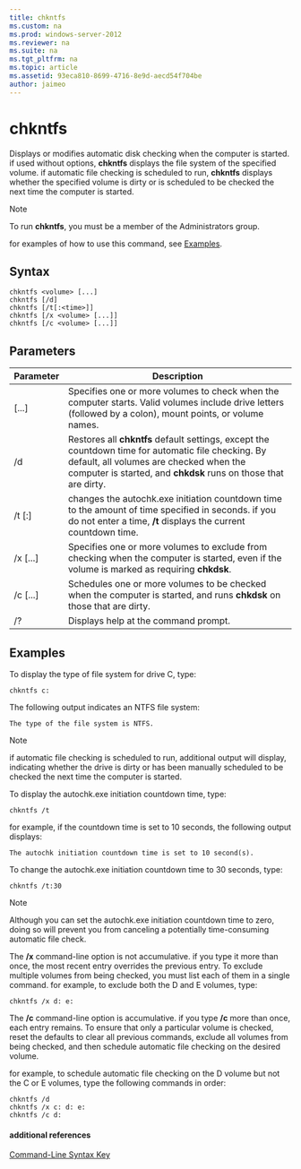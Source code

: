 ```yaml
---
title: chkntfs
ms.custom: na
ms.prod: windows-server-2012
ms.reviewer: na
ms.suite: na
ms.tgt_pltfrm: na
ms.topic: article
ms.assetid: 93eca810-8699-4716-8e9d-aecd54f704be
author: jaimeo
---
```

# chkntfs
Displays or modifies automatic disk checking when the computer is started. if used without options, **chkntfs** displays the file system of the specified volume. if automatic file checking is scheduled to run, **chkntfs** displays whether the specified volume is dirty or is scheduled to be checked the next time the computer is started.  
  
> [!NOTE]  
> To run **chkntfs**, you must be a member of the Administrators group.  
  
for examples of how to use this command, see [Examples](#BKMK_examples).  
  
## Syntax  
  
```  
chkntfs <volume> [...]  
chkntfs [/d]  
chkntfs [/t[:<time>]]  
chkntfs [/x <volume> [...]]  
chkntfs [/c <volume> [...]]  
```  
  
## Parameters  
  
|Parameter|Description|  
|-------------|---------------|  
|<volume> \[...\]|Specifies one or more volumes to check when the computer starts. Valid volumes include drive letters \(followed by a colon\), mount points, or volume names.|  
|\/d|Restores all **chkntfs** default settings, except the countdown time for automatic file checking. By default, all volumes are checked when the computer is started, and **chkdsk** runs on those that are dirty.|  
|\/t \[:<time>\]|changes the autochk.exe initiation countdown time to the amount of time specified in seconds. if you do not enter a time, **\/t** displays the current countdown time.|  
|\/x <volume> \[...\]|Specifies one or more volumes to exclude from checking when the computer is started, even if the volume is marked as requiring **chkdsk**.|  
|\/c <volume> \[...\]|Schedules one or more volumes to be checked when the computer is started, and runs **chkdsk** on those that are dirty.|  
|\/?|Displays help at the command prompt.|  
  
## <a name="BKMK_examples"></a>Examples  
To display the type of file system for drive C, type:  
  
```  
chkntfs c:  
```  
  
The following output indicates an NTFS file system:  
  
```  
The type of the file system is NTFS.  
```  
  
> [!NOTE]  
> if automatic file checking is scheduled to run, additional output will display, indicating whether the drive is dirty or has been manually scheduled to be checked the next time the computer is started.  
  
To display the autochk.exe initiation countdown time, type:  
  
```  
chkntfs /t  
```  
  
for example, if the countdown time is set to 10 seconds, the following output displays:  
  
```  
The autochk initiation countdown time is set to 10 second(s).  
```  
  
To change the autochk.exe initiation countdown time to 30 seconds, type:  
  
```  
chkntfs /t:30  
```  
  
> [!NOTE]  
> Although you can set the autochk.exe initiation countdown time to zero, doing so will prevent you from canceling a potentially time\-consuming automatic file check.  
  
The **\/x** command\-line option is not accumulative. if you type it more than once, the most recent entry overrides the previous entry. To exclude multiple volumes from being checked, you must list each of them in a single command. for example, to exclude both the D and E volumes, type:  
  
```  
chkntfs /x d: e:  
```  
  
The **\/c** command\-line option is accumulative. if you type **\/c** more than once, each entry remains. To ensure that only a particular volume is checked, reset the defaults to clear all previous commands, exclude all volumes from being checked, and then schedule automatic file checking on the desired volume.  
  
for example, to schedule automatic file checking on the D volume but not the C or E volumes, type the following commands in order:  
  
```  
chkntfs /d  
chkntfs /x c: d: e:  
chkntfs /c d:  
```  
  
#### additional references  
[Command-Line Syntax Key](commandline-syntax-key.md)  
  

